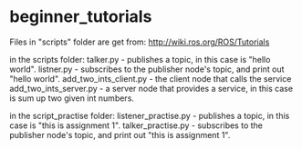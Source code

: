 # beginner_tutorials

Files in "scripts" folder are get from: http://wiki.ros.org/ROS/Tutorials

in the scripts folder: 
	talker.py  - publishes a topic, in this case is "hello world".
	listner.py - subscribes to the publisher node's topic, and print out "hello world".
	add_two_ints_client.py - the client node that calls the service
	add_two_ints_server.py -  a server node that provides a service, in this case is sum up two given int numbers. 
	
in the script_practise folder: 
	listener_practise.py - publishes a topic, in this case is "this is assignment 1".
	talker_practise.py - subscribes to the publisher node's topic, and print out "this is assignment 1".
	